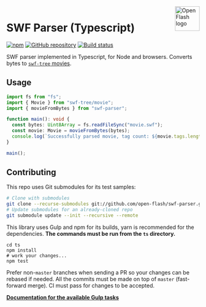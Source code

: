 <a href="https://github.com/open-flash/open-flash">
    <img src="https://raw.githubusercontent.com/open-flash/open-flash/master/logo.png"
    alt="Open Flash logo" title="Open Flash" align="right" width="64" height="64" />
</a>

# SWF Parser (Typescript)

[![npm](https://img.shields.io/npm/v/swf-parser.svg)](https://www.npmjs.com/package/swf-parser)
[![GitHub repository](https://img.shields.io/badge/Github-open--flash%2Fswf--parser-blue.svg)](https://github.com/open-flash/swf-parser)
[![Build status](https://img.shields.io/travis/open-flash/swf-parser/master.svg)](https://travis-ci.org/open-flash/swf-parser)

SWF parser implemented in Typescript, for Node and browsers.
Converts bytes to [`swf-tree` movies][swf-tree].

## Usage

```typescript
import fs from "fs";
import { Movie } from "swf-tree/movie";
import { movieFromBytes } from "swf-parser";

function main(): void {
  const bytes: Uint8Array = fs.readFileSync("movie.swf");
  const movie: Movie = movieFromBytes(bytes);
  console.log(`Successfully parsed movie, tag count: ${movie.tags.length}`);
}

main();
```

## Contributing

This repo uses Git submodules for its test samples:

```sh
# Clone with submodules
git clone --recurse-submodules git://github.com/open-flash/swf-parser.git
# Update submodules for an already-cloned repo
git submodule update --init --recursive --remote
```

This library uses Gulp and npm for its builds, yarn is recommended for the
dependencies. **The commands must be run from the `ts` directory.**

```
cd ts
npm install
# work your changes...
npm test
```

Prefer non-`master` branches when sending a PR so your changes can be rebased if
needed. All the commits must be made on top of `master` (fast-forward merge).
CI must pass for changes to be accepted.

**[Documentation for the available Gulp tasks](https://github.com/demurgos/turbo-gulp/blob/master/docs/usage.md#main-tasks)**

[swf-tree]: https://github.com/open-flash/swf-tree
